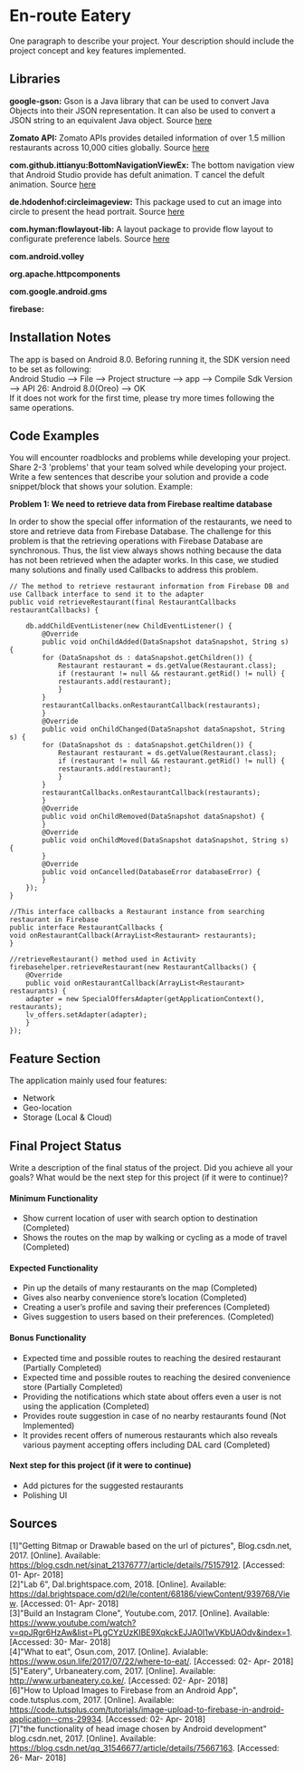 # En-route Eatery
One paragraph to describe your project. Your description should include the project concept and key features implemented.

## Libraries

**google-gson:** Gson is a Java library that can be used to convert Java Objects into their JSON representation. It can also be used to convert a JSON string to an equivalent Java object. Source [here](https://github.com/google/gson)

**Zomato API:** Zomato APIs provides detailed information of over 1.5 million restaurants across 10,000 cities globally. Source [here](https://developers.zomato.com/api)  

**com.github.ittianyu:BottomNavigationViewEx:** The bottom navigation view that Android Studio provide has defult animation. T cancel the defult animation. Source [here](https://www.youtube.com/watch?v=QXy_kkQM2Kc&list=PLgCYzUzKIBE9XqkckEJJA0I1wVKbUAOdv&index=3)

**de.hdodenhof:circleimageview:** This package used to cut an image into circle to present the head portrait. Source [here](https://github.com/hdodenhof/CircleImageView)  

**com.hyman:flowlayout-lib:** A layout package to provide flow layout to configurate preference labels. Source [here](https://github.com/hongyangAndroid/FlowLayout)

**com.android.volley**

**org.apache.httpcomponents**

**com.google.android.gms**

**firebase:**


## Installation Notes
The app is based on Android 8.0. Beforing running it, the SDK version need to be set as following:  
Android Studio --> File --> Project structure --> app --> Compile Sdk Version --> API 26: Android 8.0(Oreo) --> OK  
If it does not work for the first time, please try more times following the same operations.

## Code Examples
You will encounter roadblocks and problems while developing your project. Share 2-3 'problems' that your team solved while developing your project. Write a few sentences that describe your solution and provide a code snippet/block that shows your solution. Example:

**Problem 1: We need to retrieve data from Firebase realtime database**

In order to show the special offer information of the restaurants, we need to store and retrieve data from Firebase Database. The challenge for this problem is that the retrieving operations with Firebase Database are synchronous. Thus, the list view always shows nothing because the data has not been retrieved when the adapter works. In this case, we studied many solutions and finally used Callbacks to address this problem.  
```
// The method to retrieve restaurant information from Firebase DB and use Callback interface to send it to the adapter
public void retrieveRestaurant(final RestaurantCallbacks restaurantCallbacks) {

	db.addChildEventListener(new ChildEventListener() {
	    @Override
	    public void onChildAdded(DataSnapshot dataSnapshot, String s) {
		for (DataSnapshot ds : dataSnapshot.getChildren()) {
		    Restaurant restaurant = ds.getValue(Restaurant.class);
		    if (restaurant != null && restaurant.getRid() != null) {
			restaurants.add(restaurant);
		    }
		}
		restaurantCallbacks.onRestaurantCallback(restaurants);
	    }
	    @Override
	    public void onChildChanged(DataSnapshot dataSnapshot, String s) {
		for (DataSnapshot ds : dataSnapshot.getChildren()) {
		    Restaurant restaurant = ds.getValue(Restaurant.class);
		    if (restaurant != null && restaurant.getRid() != null) {
			restaurants.add(restaurant);
		    }
		}
		restaurantCallbacks.onRestaurantCallback(restaurants);
	    }
	    @Override
	    public void onChildRemoved(DataSnapshot dataSnapshot) {
	    }
	    @Override
	    public void onChildMoved(DataSnapshot dataSnapshot, String s) {
	    }
	    @Override
	    public void onCancelled(DatabaseError databaseError) {
	    }
	});
}
```
```
//This interface callbacks a Restaurant instance from searching restaurant in Firebase
public interface RestaurantCallbacks {
void onRestaurantCallback(ArrayList<Restaurant> restaurants);
}
```
```
//retrieveRestaurant() method used in Activity
firebasehelper.retrieveRestaurant(new RestaurantCallbacks() {
    @Override
    public void onRestaurantCallback(ArrayList<Restaurant> restaurants) {
	adapter = new SpecialOffersAdapter(getApplicationContext(), restaurants);
	lv_offers.setAdapter(adapter);
    }
});
```

## Feature Section
The application mainly used four features:
- Network
- Geo-location 
- Storage (Local & Cloud)  

## Final Project Status
Write a description of the final status of the project. Did you achieve all your goals? What would be the next step for this project (if it were to continue)?

#### Minimum Functionality
- Show current location of user with search option to destination (Completed)
- Shows the routes on the map by walking or cycling as a mode of travel (Completed)

#### Expected Functionality
- Pin up the details of many restaurants on the map (Completed)
- Gives also nearby convenience store’s location (Completed)
- Creating a user’s profile and saving their preferences (Completed)
- Gives suggestion to users based on their preferences. (Completed)

#### Bonus Functionality
- Expected time and possible routes to reaching the desired restaurant (Partially Completed)
- Expected time and possible routes to reaching the desired convenience store (Partially Completed)
- Providing the notifications which state about offers even a user is not using the application (Completed)
- Provides route suggestion in case of no nearby restaurants found (Not Implemented)
- It provides recent offers of numerous restaurants which also reveals various payment accepting offers including DAL card (Completed)
#### Next step for this project (if it were to continue)
- Add pictures for the suggested restaurants
- Polishing UI

## Sources
[1]"Getting Bitmap or Drawable based on the url of pictures", Blog.csdn.net, 2017. [Online]. Available: https://blog.csdn.net/sinat_21376777/article/details/75157912. [Accessed: 01- Apr- 2018]  
[2]"Lab 6", Dal.brightspace.com, 2018. [Online]. Available: https://dal.brightspace.com/d2l/le/content/68186/viewContent/939768/View. [Accessed: 01- Apr- 2018]    
[3]"Build an Instagram Clone", Youtube.com, 2017. [Online]. Available:  
https://www.youtube.com/watch?v=qpJRgr6HzAw&list=PLgCYzUzKIBE9XqkckEJJA0I1wVKbUAOdv&index=1. [Accessed: 30- Mar- 2018]  
[4]"What to eat", Osun.com, 2017. [Online]. Avialable:  
https://www.osun.life/2017/07/22/where-to-eat/. [Accessed: 02- Apr- 2018]  
[5]"Eatery", Urbaneatery.com, 2017. [Online]. Available:  
http://www.urbaneatery.co.ke/. [Accessed: 02- Apr- 2018]  
[6]"How to Upload Images to Firebase from an Android App", code.tutsplus.com, 2017. [Online]. Available: 
https://code.tutsplus.com/tutorials/image-upload-to-firebase-in-android-application--cms-29934. [Accessed: 02- Apr- 2018]  
[7]"the functionality of head image chosen by Android development" blog.csdn.net, 2017. [Online]. Available: 
https://blog.csdn.net/qq_31546677/article/details/75667163. [Accessed: 26- Mar- 2018]  
